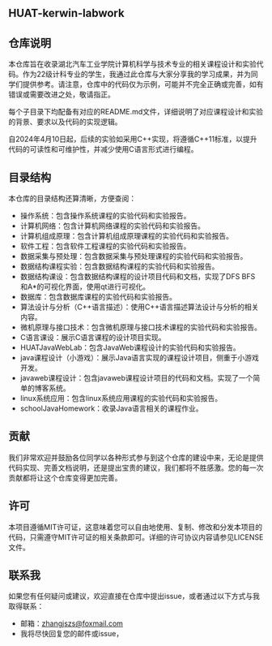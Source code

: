 ## HUAT-kerwin-labwork

## 仓库说明
本仓库旨在收录湖北汽车工业学院计算机科学与技术专业的相关课程设计和实验代码。作为22级计科专业的学生，我通过此仓库与大家分享我的学习成果，并为同学们提供参考。请注意，仓库中的代码仅为示例，可能并不完全正确或完善，如有错误或需要改进之处，敬请指正。

每个子目录下均配备有对应的README.md文件，详细说明了对应课程设计和实验的背景、要求以及代码的实现逻辑。

自2024年4月10日起，后续的实验如采用C++实现，将遵循C++11标准，以提升代码的可读性和可维护性，并减少使用C语言形式进行编程。
## 目录结构
本仓库的目录结构还算清晰，方便查阅：


- 操作系统：包含操作系统课程的实验代码和实验报告。
- 计算机网络：包含计算机网络课程的实验代码和实验报告。
- 计算机组成原理：包含计算机组成原理课程的实验代码和实验报告。
- 软件工程：包含软件工程课程的实验代码和实验报告。
- 数据采集与预处理：包含数据采集与预处理课程的实验代码和实验报告。
- 数据结构课程实验：包含数据结构课程的实验代码和实验报告。
- 数据结构课设：包含数据结构课程的设计项目代码和文档，实现了DFS BFS 和A*的可视化界面，使用qt进行可视化。
- 数据库：包含数据库课程的实验代码和实验报告。
- 算法设计与分析（C++语言描述）：使用C++语言描述算法设计与分析的相关内容。
- 微机原理与接口技术：包含微机原理与接口技术课程的实验代码和实验报告。
- C语言课设：展示C语言课程的设计项目实现。
- HUATJavaWebLab：包含JavaWeb课程设计的实验代码和实验报告。
- java课程设计（小游戏）：展示Java语言实现的课程设计项目，侧重于小游戏开发。
- javaweb课程设计：包含javaweb课程设计项目的代码和文档。实现了一个简单的博客系统。
- linux系统应用：包含linux系统应用课程的实验代码和实验报告。
- schoolJavaHomework：收录Java语言相关的课程作业。


## 贡献

我们非常欢迎并鼓励各位同学以各种形式参与到这个仓库的建设中来，无论是提供代码实现、完善文档说明，还是提出宝贵的建议，我们都将不胜感激。您的每一次贡献都将让这个仓库变得更加完善。

## 许可
本项目遵循MIT许可证，这意味着您可以自由地使用、复制、修改和分发本项目的代码，只需遵守MIT许可证的相关条款即可。详细的许可协议内容请参见LICENSE文件。

## 联系我
如果您有任何疑问或建议，欢迎直接在仓库中提出issue，或者通过以下方式与我取得联系：

- 邮箱：zhangjszs@foxmail.com
- 我将尽快回复您的邮件或issue，
